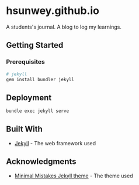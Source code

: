 # hsunwey.github.io

A students's journal. A blog to log my learnings.

## Getting Started

### Prerequisites

``` bash
# jekyll
gem install bundler jekyll
```

## Deployment

``` bash
bundle exec jekyll serve
```

## Built With

* [Jekyll](https://jekyllrb.com/) - The web framework used

## Acknowledgments

* [Minimal Mistakes Jekyll theme](https://github.com/mmistakes/minimal-mistakes) - The theme used
